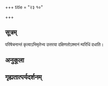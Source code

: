 +++
title = "२३ १०"

+++
## सूत्रम्
परिषेचनान्तं कृत्वाऽभिमृतेभ्य उत्तरया दक्षिणतोऽश्मानं म्परिधिं दधाति।
## अनुकूला

## गृह्यतात्पर्यदर्शनम्
